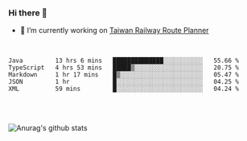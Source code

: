 ### Hi there 👋

- 🔭 I’m currently working on [Taiwan Railway Route Planner](https://github.com/Taiwan-Railway-Route-Planner)

<br/>

<!--START_SECTION:waka-->
```text
Java         13 hrs 6 mins   ██████████████░░░░░░░░░░░   55.66 % 
TypeScript   4 hrs 53 mins   █████▒░░░░░░░░░░░░░░░░░░░   20.75 % 
Markdown     1 hr 17 mins    █▒░░░░░░░░░░░░░░░░░░░░░░░   05.47 % 
JSON         1 hr            █░░░░░░░░░░░░░░░░░░░░░░░░   04.25 % 
XML          59 mins         █░░░░░░░░░░░░░░░░░░░░░░░░   04.24 % 
```
<!--END_SECTION:waka-->

<br/>
<br/>

![Anurag's github stats](https://github-readme-stats.vercel.app/api?username=DepickereSven&show_icons=true&theme=tokyonight)



<!--
**DepickereSven/DepickereSven** is a ✨ _special_ ✨ repository because its `README.md` (this file) appears on your GitHub profile.

Here are some ideas to get you started:

- 🔭 I’m currently working on ...
- 🌱 I’m currently learning ...
- 👯 I’m looking to collaborate on ...
- 🤔 I’m looking for help with ...
- 💬 Ask me about ...
- 📫 How to reach me: ...
- 😄 Pronouns: ...
- ⚡ Fun fact: ...
-->
